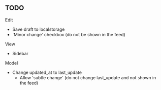 ## TODO

Edit 

- Save draft to localstorage
- 'Minor change' checkbox (do not be shown in the feed)

View

+ Sidebar

Model

- Change updated_at to last_update
  - Allow 'subtle change' (do not change last_update and not shown in the feed)
